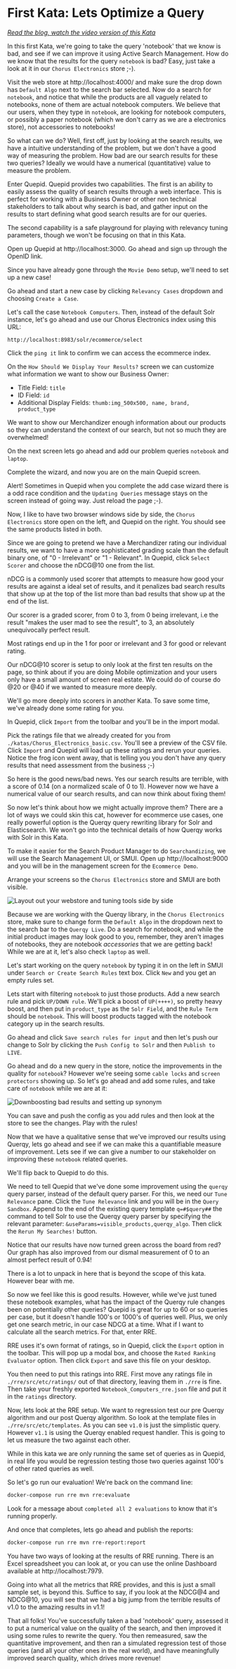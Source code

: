 # First Kata: Lets Optimize a Query

<i><a href="https://opensourceconnections.com/blog/2020/08/01/pete-solves-the-e-commerce-search-accessories-problem-with-boosting-synonyms/" target="_BLANK">Read the blog, watch the video version of this Kata</a></i>

In this first Kata, we're going to take the query 'notebook' that we know is bad, and see if we can improve it using Active Search Management.   How do we know that the results for the query `notebook` is bad?  Easy, just take a look at it in our `Chorus Electronics` store ;-).

Visit the web store at http://localhost:4000/ and make sure the drop down has `Default Algo` next to the search bar selected.   Now do a search for `notebook`, and notice that while the products are all vaguely related to notebooks, none of them are actual notebook computers.   We believe that our users, when they type in `notebook`, are looking for notebook computers, or possibly a paper notebook (which we don't carry as we are a electronics store), not accessories to notebooks!

So what can we do?   Well, first off, just by looking at the search results, we have a intuitive understanding of the problem, but we don't have a good way of measuring the problem. How bad are our search results for these two queries?  Ideally we would have a numerical (quantitative) value to measure the problem.

Enter Quepid.  Quepid provides two capabilities.  The first is an ability to easily assess the quality of search results through a web interface.  This is perfect for working with a Business Owner or other non technical stakeholders to talk about why search is bad, and gather input on the results to start defining what good search results are for our queries.

The second capability is a safe playground for playing with relevancy tuning parameters, though we won't be focusing on that in this Kata.

Open up Quepid at http://localhost:3000.  Go ahead and sign up through the OpenID link.  

Since you have already gone through the `Movie Demo` setup, we'll need to set up a new case!

Go ahead and start a new case by clicking `Relevancy Cases` dropdown and choosing `Create a Case`.  

Let's call the case `Notebook Computers`.   Then, instead of the default Solr instance, let's go ahead and use our Chorus Electronics index using this URL:

`http://localhost:8983/solr/ecommerce/select`

Click the `ping it` link to confirm we can access the ecommerce index.

On the `How Should We Display Your Results?` screen we can customize what information we want to show our Business Owner:  

* Title Field: `title`
* ID Field: `id`
* Additional Display Fields: `thumb:img_500x500, name, brand, product_type`

We want to show our Merchandizer enough information about our products so they can understand the context of our search, but not so much they are overwhelmed!

On the next screen lets go ahead and add our problem queries `notebook` and `laptop`.

Complete the wizard, and now you are on the main Quepid screen.  

Alert!  Sometimes in Quepid when you complete the add case wizard there is a odd race condition and the `Updating Queries` message stays on the screen instead of going way.  Just reload the page ;-).    

Now, I like to have two browser windows side by side, the `Chorus Electronics` store open on the left, and Quepid on the right.  You should see the same products listed in both.

Since we are going to pretend we have a Merchandizer rating our individual results, we want to have a more sophisticated grading scale than the default binary one, of "0 - Irrelevant" or "1 - Relevant".  In Quepid, click `Select Scorer` and choose the nDCG@10 one from the list.  

nDCG is a commonly used scorer that attempts to measure how good your results are against a ideal set of results, and it penalizes bad search results that show up at the top of the list more than bad results that show up at the end of the list.   

Our scorer is a graded scorer, from 0 to 3, from 0 being irrelevant, i.e the result "makes the user mad to see the result", to 3, an absolutely unequivocally perfect result.

Most ratings end up in the 1 for poor or irrelevant and 3 for good or relevant rating.

Our nDCG@10 scorer is setup to only look at the first ten results on the page, so think about if you are doing Mobile optimization and your users only have a small amount of screen real estate.   We could do of course do @20 or @40 if we wanted to measure more deeply.

We'll go more deeply into scorers in another Kata.  To save some time, we've already done some rating for you.  

In Quepid, click `Import` from the toolbar and you'll be in the import modal.

Pick the ratings file that we already created for you from `./katas/Chorus_Electronics_basic.csv`.  You'll see a preview of the CSV file.  Click `Import` and Quepid will load up these ratings and rerun your queries.  Notice the frog icon went away, that is telling you you don't have any query results that need assessment from the business ;-)

So here is the good news/bad news.  Yes our search results are terrible, with a score of 0.14 (on a normalized scale of 0 to 1).  However now we have a numerical value of our search results, and can now think about fixing them!

So now let's think about how we might actually improve them?  There are a lot of ways we could skin this cat, however for ecommerce use cases, one really powerful option is the Querqy query rewriting library for Solr and Elasticsearch.  We won't go into the technical details of how Querqy works with Solr in this Kata.

To make it easier for the Search Product Manager to do `Searchandizing`, we will use the Search Management UI, or SMUI.  Open up http://localhost:9000 and you will be in the management screen for the `Ecommerce Demo`.

Arrange your screens so the `Chorus Electronics` store and SMUI are both visible.  

![Layout out your webstore and tuning tools side by side](images/001_screens_side_by_side.png)

Because we are working with the Querqy library, in the `Chorus Electronics` store, make sure to change form the `Default Algo` in the dropdown next to the search bar to the `Querqy Live`.  Do a search for notebook, and while the initial product images may look good to you, remember, they aren't images of notebooks, they are notebook *accessories* that we are getting back!   While we are at it, let's also check `laptop` as well.

Let's start working on the query `notebook` by typing it in on the left in SMUI under `Search or Create Search Rules` text box.  Click `New` and you get an empty rules set.  

Lets start with filtering `notebook` to just those products.  Add a new search rule and pick `UP/DOWN rule`.  We'll pick a boost of `UP(++++)`, so pretty heavy boost, and then put in `product_type` as the `Solr Field`, and the `Rule Term` should be `notebook`.   This will boost products tagged with the notebook category up in the search results.

Go ahead and click `Save search rules for input` and then let's push our change to Solr by clicking the `Push Config to Solr` and then `Publish to LIVE`.

Go ahead and do a new query in the store, notice the improvements in the quality for `notebook`?  However we're seeing some `cable locks` and `screen protectors` showing up.   So let's go ahead and add some rules, and take care of `notebook` while we are at it:

![Downboosting bad results and setting up synonym](images/001_smui_setup.png)

You can save and push the config as you add rules and then look at the store to see the changes.  Play with the rules!

Now that we have a qualitative sense that we've improved our results using Querqy, lets go ahead and see if we can make this a quantifiable measure of improvement.  Lets see if we can give a number to our stakeholder on improving these `notebook` related queries.

We'll flip back to Quepid to do this.

We need to tell Quepid that we've done some improvement using the `querqy` query parser, instead of the default query parser.  For this, we need our `Tune Relevance` pane.  Click the `Tune Relevance` link and you will be in the `Query Sandbox`.   Append to the end of the existing query template `q=#$query##` the command to tell Solr to use the Querqy query parser by specifying the relevant parameter: `&useParams=visible_products,querqy_algo`.   Then click the `Rerun My Searches!` button.

Notice that our results have now turned green across the board from red?  Our graph has also improved from our dismal measurement of 0 to an almost perfect result of 0.94!

There is a lot to unpack in here that is beyond the scope of this kata.  However bear with me.

So now we feel like this is good results.  However, while we've just tuned these notebook examples, what has the impact of the Querqy rule changes been on potentially other queries?  Quepid is great for up to 60 or so queries per case, but it doesn't handle 100's or 1000's of queries well.  Plus, we only get one search metric, in our case NDCG at a time. What if I want to calculate all the search metrics.  For that, enter RRE.

RRE uses it's own format of ratings, so in Quepid, click the `Export` option in the toolbar.  This will pop up a modal box, and choose the `Rated Ranking Evaluator` option.  Then click `Export` and save this file on your desktop.  

You then need to put this ratings into RRE.  First move any ratings file in `./rre/src/etc/ratings/` out of that directory, leaving them in `./rre` is fine.  Then take your freshly exported `Notebook_Computers_rre.json` file and put it in the `ratings` directory.  

Now, lets look at the RRE setup. We want to regression test our pre Querqy algorithm and our post Querqy algorithm.  So look at the template files in `./rre/src/etc/templates`.  As you can see `v1.0` is just the simplistic query.   However `v1.1` is using the Querqy enabled request handler.  This is going to let us measure the two against each other.

While in this kata we are only running the same set of queries as in Quepid, in real life you would be regression testing those two queries against 100's of other rated queries as well.

So let's go run our evaluation!  We're back on the command line:

```sh
docker-compose run rre mvn rre:evaluate
```

Look for a message about `completed all 2 evaluations` to know that it's running properly.

And once that completes, lets go ahead and publish the reports:

```sh
docker-compose run rre mvn rre-report:report
```

You have two ways of looking at the results of RRE running.  There is an Excel spreadsheet you can look at, or you can use the online Dashboard available at http://localhost:7979.

Going into what all the metrics that RRE provides, and this is just a small sample set, is beyond this.   Suffice to say, if you look at the NDCG@4 and NDCG@10, you will see that we had a big jump from the terrible results of v1.0 to the amazing results in v1.1!

That all folks!  You've successfully taken a bad 'notebook' query, assessed it to put a numerical value on the quality of the search, and then improved it using some rules to rewrite the query.  You then remeasured, saw the quantitative improvement, and then ran a simulated regression test of those queries (and all your other ones in the real world), and have meaningfully improved search quality, which drives more revenue!
